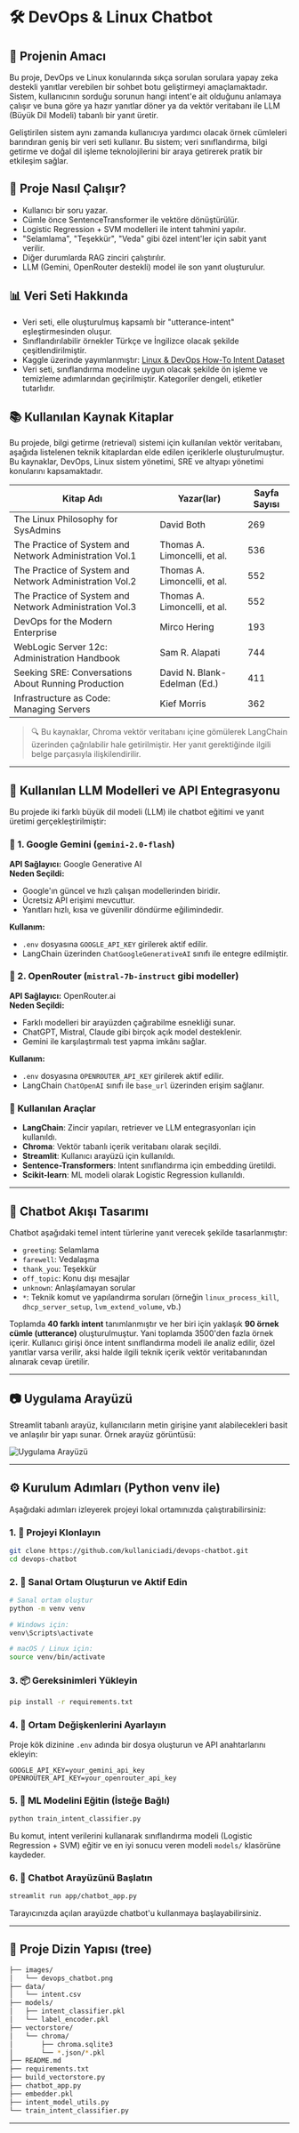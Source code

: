 # 🛠️ DevOps & Linux Chatbot

## 📌 Projenin Amacı
Bu proje, DevOps ve Linux konularında sıkça sorulan sorulara yapay zeka destekli yanıtlar verebilen bir sohbet botu geliştirmeyi amaçlamaktadır. Sistem, kullanıcının sorduğu sorunun hangi intent'e ait olduğunu anlamaya çalışır ve buna göre ya hazır yanıtlar döner ya da vektör veritabanı ile LLM (Büyük Dil Modeli) tabanlı bir yanıt üretir. 

Geliştirilen sistem aynı zamanda kullanıcıya yardımcı olacak örnek cümleleri barındıran geniş bir veri seti kullanır. Bu sistem; veri sınıflandırma, bilgi getirme ve doğal dil işleme teknolojilerini bir araya getirerek pratik bir etkileşim sağlar.

## 🚀 Proje Nasıl Çalışır?
- Kullanıcı bir soru yazar.
- Cümle önce SentenceTransformer ile vektöre dönüştürülür.
- Logistic Regression + SVM modelleri ile intent tahmini yapılır.
- "Selamlama", "Teşekkür", "Veda" gibi özel intent'ler için sabit yanıt verilir.
- Diğer durumlarda RAG zinciri çalıştırılır.
- LLM (Gemini, OpenRouter destekli) model ile son yanıt oluşturulur.

## 📊 Veri Seti Hakkında
- Veri seti, elle oluşturulmuş kapsamlı bir "utterance-intent" eşleştirmesinden oluşur.
- Sınıflandırılabilir örnekler Türkçe ve İngilizce olacak şekilde çeşitlendirilmiştir.
- Kaggle üzerinde yayımlanmıştır: [Linux & DevOps How-To Intent Dataset](https://www.kaggle.com/datasets/mertbaytas/linux-and-devops-how-to-questions-intent-data/)
- Veri seti, sınıflandırma modeline uygun olacak şekilde ön işleme ve temizleme adımlarından geçirilmiştir. Kategoriler dengeli, etiketler tutarlıdır.

## 📚 Kullanılan Kaynak Kitaplar

Bu projede, bilgi getirme (retrieval) sistemi için kullanılan vektör veritabanı, aşağıda listelenen teknik kitaplardan elde edilen içeriklerle oluşturulmuştur. Bu kaynaklar, DevOps, Linux sistem yönetimi, SRE ve altyapı yönetimi konularını kapsamaktadır.

| Kitap Adı                                              | Yazar(lar)                          | Sayfa Sayısı |
|--------------------------------------------------------|-------------------------------------|--------------|
| The Linux Philosophy for SysAdmins                     | David Both                          | 269          |
| The Practice of System and Network Administration Vol.1| Thomas A. Limoncelli, et al.        | 536          |
| The Practice of System and Network Administration Vol.2| Thomas A. Limoncelli, et al.        | 552          |
| The Practice of System and Network Administration Vol.3| Thomas A. Limoncelli, et al.        | 552          |
| DevOps for the Modern Enterprise                       | Mirco Hering                        | 193          |
| WebLogic Server 12c: Administration Handbook           | Sam R. Alapati                      | 744          |
| Seeking SRE: Conversations About Running Production    | David N. Blank-Edelman (Ed.)        | 411          |
| Infrastructure as Code: Managing Servers               | Kief Morris                         | 362          |

> 🔍 Bu kaynaklar, Chroma vektör veritabanı içine gömülerek LangChain üzerinden çağrılabilir hale getirilmiştir. Her yanıt gerektiğinde ilgili belge parçasıyla ilişkilendirilir.

---

## 🔌 Kullanılan LLM Modelleri ve API Entegrasyonu

Bu projede iki farklı büyük dil modeli (LLM) ile chatbot eğitimi ve yanıt üretimi gerçekleştirilmiştir:

### 📍 1. Google Gemini (`gemini-2.0-flash`)
**API Sağlayıcı:** Google Generative AI  
**Neden Seçildi:**
- Google'ın güncel ve hızlı çalışan modellerinden biridir.
- Ücretsiz API erişimi mevcuttur.
- Yanıtları hızlı, kısa ve güvenilir döndürme eğilimindedir.

**Kullanım:**
- `.env` dosyasına `GOOGLE_API_KEY` girilerek aktif edilir.
- LangChain üzerinden `ChatGoogleGenerativeAI` sınıfı ile entegre edilmiştir.

### 📍 2. OpenRouter (`mistral-7b-instruct` gibi modeller)
**API Sağlayıcı:** OpenRouter.ai  
**Neden Seçildi:**
- Farklı modelleri bir arayüzden çağırabilme esnekliği sunar.
- ChatGPT, Mistral, Claude gibi birçok açık model desteklenir.
- Gemini ile karşılaştırmalı test yapma imkânı sağlar.

**Kullanım:**
- `.env` dosyasına `OPENROUTER_API_KEY` girilerek aktif edilir.
- LangChain `ChatOpenAI` sınıfı ile `base_url` üzerinden erişim sağlanır.


### 🔧 Kullanılan Araçlar
- **LangChain**: Zincir yapıları, retriever ve LLM entegrasyonları için kullanıldı.
- **Chroma**: Vektör tabanlı içerik veritabanı olarak seçildi.
- **Streamlit**: Kullanıcı arayüzü için kullanıldı.
- **Sentence-Transformers**: Intent sınıflandırma için embedding üretildi.
- **Scikit-learn**: ML modeli olarak Logistic Regression kullanıldı.

---

## 🧠 Chatbot Akışı Tasarımı
Chatbot aşağıdaki temel intent türlerine yanıt verecek şekilde tasarlanmıştır:

- `greeting`: Selamlama
- `farewell`: Vedalaşma
- `thank_you`: Teşekkür
- `off_topic`: Konu dışı mesajlar
- `unknown`: Anlaşılamayan sorular
- `*`: Teknik komut ve yapılandırma soruları (örneğin `linux_process_kill`, `dhcp_server_setup`, `lvm_extend_volume`, vb.)

Toplamda **40 farklı intent** tanımlanmıştır ve her biri için yaklaşık **90 örnek cümle (utterance)** oluşturulmuştur. Yani toplamda 3500'den fazla örnek içerir. Kullanıcı girişi önce intent sınıflandırma modeli ile analiz edilir, özel yanıtlar varsa verilir, aksi halde ilgili teknik içerik vektör veritabanından alınarak cevap üretilir.

---

## 📷 Uygulama Arayüzü
Streamlit tabanlı arayüz, kullanıcıların metin girişine yanıt alabilecekleri basit ve anlaşılır bir yapı sunar. Örnek arayüz görüntüsü:

![Uygulama Arayüzü](images/devops_chatbot.png)

---

## ⚙️ Kurulum Adımları (Python venv ile)

Aşağıdaki adımları izleyerek projeyi lokal ortamınızda çalıştırabilirsiniz:

### 1. 🔽 Projeyi Klonlayın
```bash
git clone https://github.com/kullaniciadi/devops-chatbot.git
cd devops-chatbot
```

### 2. 🐍 Sanal Ortam Oluşturun ve Aktif Edin
```bash
# Sanal ortam oluştur
python -m venv venv

# Windows için:
venv\Scripts\activate

# macOS / Linux için:
source venv/bin/activate
```

### 3. 📦 Gereksinimleri Yükleyin
```bash
pip install -r requirements.txt
```

### 4. 🔐 Ortam Değişkenlerini Ayarlayın
Proje kök dizinine `.env` adında bir dosya oluşturun ve API anahtarlarını ekleyin:
```env
GOOGLE_API_KEY=your_gemini_api_key
OPENROUTER_API_KEY=your_openrouter_api_key
```

### 5. 🧠 ML Modelini Eğitin (İsteğe Bağlı)
```bash
python train_intent_classifier.py
```
Bu komut, intent verilerini kullanarak sınıflandırma modeli (Logistic Regression + SVM) eğitir ve en iyi sonucu veren modeli `models/` klasörüne kaydeder.

### 6. 💬 Chatbot Arayüzünü Başlatın
```bash
streamlit run app/chatbot_app.py
```
Tarayıcınızda açılan arayüzde chatbot'u kullanmaya başlayabilirsiniz.

---

## 📁 Proje Dizin Yapısı (tree)
```bash
├── images/
│   └── devops_chatbot.png
├── data/
│   └── intent.csv
├── models/
│   ├── intent_classifier.pkl
│   └── label_encoder.pkl          
├── vectorstore/
│   └── chroma/
│       ├── chroma.sqlite3
│       └── *.json/*.pkl
├── README.md
├── requirements.txt
├── build_vectorstore.py
├── chatbot_app.py
├── embedder.pkl
├── intent_model_utils.py
└── train_intent_classifier.py
```
---
